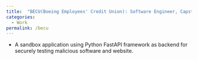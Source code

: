 ```yaml
---
title:  "BECU(Boeing Employees' Credit Union): Software Engineer, Capstone Program"
categories:
  - Work
permalink: /becu
---
```


* A sandbox application using Python FastAPI framework as backend for securely testing malicious software and website.